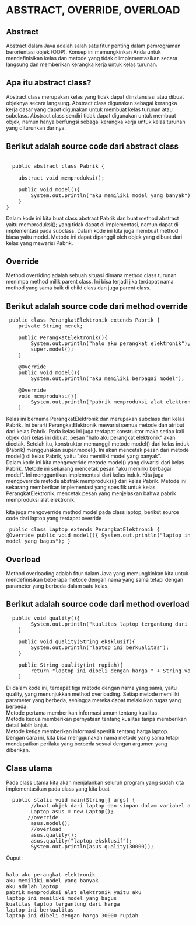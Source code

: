 # ABSTRACT, OVERRIDE, OVERLOAD
## Abstract 
Abstract dalam Java adalah salah satu fitur penting dalam pemrograman berorientasi objek (OOP). Konsep ini memungkinkan Anda untuk mendefinisikan kelas dan metode yang tidak diimplementasikan secara langsung dan memberikan kerangka kerja untuk kelas turunan.
## Apa itu abstract class? 
Abstract class merupakan kelas yang tidak dapat diinstansiasi atau dibuat objeknya secara langsung. Abstract class digunakan sebagai kerangka kerja dasar yang dapat digunakan untuk membuat kelas turunan atau subclass. Abstract class sendiri tidak dapat digunakan untuk membuat objek, namun hanya berfungsi sebagai kerangka kerja untuk kelas turunan yang diturunkan darinya.
## Berikut adalah source code dari abstract class
<pre> 
  public abstract class Pabrik {
    
    abstract void memproduksi();
    
    public void model(){
        System.out.println("aku memiliki model yang banyak");
    }
}
</pre>
Dalam kode ini kita buat class abstract Pabrik dan buat method abstract yaitu memproduksi(); yang tidak dapat di implementasi, namun dapat di implementasi pada subclass. Dalam kode ini kita juga membuat method biasa yaitu model. Metode ini dapat dipanggil oleh objek yang dibuat dari kelas yang mewarisi Pabrik.

## Override
Method overriding adalah sebuah situasi dimana method class turunan menimpa method milik parent class. Ini bisa terjadi jika terdapat nama method yang sama baik di child class dan juga parent class.
## Berikut adalah source code dari method override
<pre>
 public class PerangkatElektronik extends Pabrik {
    private String merek;
  
    public PerangkatElektronik(){
        System.out.println("halo aku perangkat elektronik");
        super.model();
    }
    
    @Override
    public void model(){
        System.out.println("aku memiliki berbagai model");
    
    @Override
    void memproduksi(){
        System.out.println("pabrik memproduksi alat elektronik yaitu aku");
    }
</pre>
Kelas ini bernama PerangkatElektronik dan merupakan subclass dari kelas Pabrik. Ini berarti PerangkatElektronik mewarisi semua metode dan atribut dari kelas Pabrik. Pada kelas ini juga terdapat konstruktor maka setiap kali objek dari kelas ini dibuat, pesan "halo aku perangkat elektronik" akan dicetak. Setelah itu, konstruktor memanggil metode model() dari kelas induk (Pabrik) menggunakan super.model(). Ini akan mencetak pesan dari metode model() di kelas Pabrik, yaitu "aku memiliki model yang banyak". 
<br> Dalam kode ini kita mengoverride metode model() yang diwarisi dari kelas Pabrik. Metode ini sekarang mencetak pesan "aku memiliki berbagai model". Ini menggantikan implementasi dari kelas induk. Kita juga mengoverride metode abstrak memproduksi() dari kelas Pabrik. Metode ini sekarang memberikan implementasi yang spesifik untuk kelas PerangkatElektronik, mencetak pesan yang menjelaskan bahwa pabrik memproduksi alat elektronik.
<br> <br> kita juga mengoverride method model pada class laptop, berikut source code dari laptop yang terdapat override  <pre> 
  public class Laptop extends PerangkatElektronik {
   @Override
    public void model(){
        System.out.println("laptop ini memiliki model yang bagus");
    }
</pre>
    
## Overload
Method overloading adalah fitur dalam Java yang memungkinkan kita untuk mendefinisikan beberapa metode dengan nama yang sama tetapi dengan parameter yang berbeda dalam satu kelas.
## Berikut adalah source code dari method overload
<pre>
  public void quality(){
        System.out.println("kualitas laptop tergantung dari harga");
    }
    
    public void quality(String eksklusif){
        System.out.println("laptop ini berkualitas");
    }
    
    public String quality(int rupiah){
        return "laptop ini dibeli dengan harga " + String.valueOf(rupiah) + " rupiah ";
    }
</pre>
Di dalam kode ini, terdapat tiga metode dengan nama yang sama, yaitu quality, yang menunjukkan method overloading. Setiap metode memiliki parameter yang berbeda, sehingga mereka dapat melakukan tugas yang berbeda:
<br> Metode pertama memberikan informasi umum tentang kualitas.
<br> Metode kedua memberikan pernyataan tentang kualitas tanpa memberikan detail lebih lanjut.
<br> Metode ketiga memberikan informasi spesifik tentang harga laptop.
<br> Dengan cara ini, kita bisa menggunakan nama metode yang sama tetapi mendapatkan perilaku yang berbeda sesuai dengan argumen yang diberikan.

## Class utama
Pada class utama kita akan menjalankan seluruh program yang sudah kita implementasikan pada class yang kita buat
<pre>
  public static void main(String[] args) {
        //buat objek dari laptop dan simpan dalam variabel asus
        Laptop asus = new Laptop(); 
       //override
        asus.model();
        //overload
        asus.quality();
        asus.quality("laptop eksklusif");
        System.out.println(asus.quality(30000));
</pre>
Ouput : 
<pre> 
halo aku perangkat elektronik
aku memiliki model yang banyak
aku adalah laptop
pabrik memproduksi alat elektronik yaitu aku
laptop ini memiliki model yang bagus
kualitas laptop tergantung dari harga
laptop ini berkualitas
laptop ini dibeli dengan harga 30000 rupiah 
</pre>
